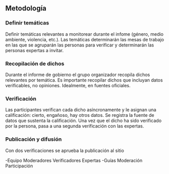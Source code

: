 ## Metodología


### Definir temáticas
Definir temáticas relevantes a monitorear durante el infome (género, medio ambiente, violencia, etc.). Las temáticas determinarán las mesas de trabajo en las que se agruparán las personas para verificar y determinarán las personas expertas a invitar.

### Recopilación de dichos
Durante el informe de gobierno el grupo organizador recopila dichos relevantes por temática. Es importante recopilar dichos que incluyan datos verificables, no opiniones. Idealmente, en fuentes oficiales.

### Verificación
Las participantes verifican cada dicho asíncronamente y le asignan una calificación: cierto, engañoso, hay otros datos. Se registra la fuente de datos que sustenta la calificación. Una vez que el dicho ha sido verificado por la persona, pasa a una segunda verificación con las expertas.

### Publicación y difusión
Con dos verificaciones se aprueba la publicación al sitio

-Equipo
Moderadores
Verificadores
Expertas
-Guías
Moderación
Participación
